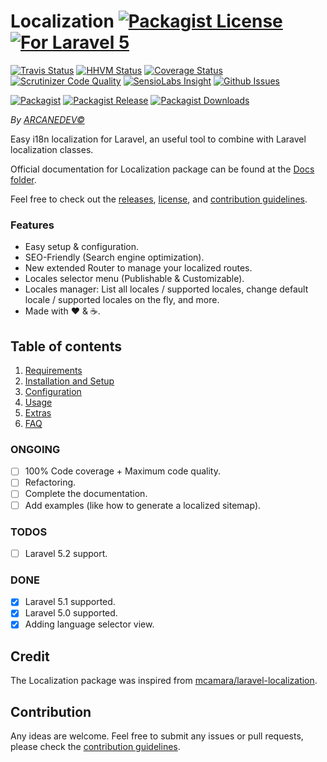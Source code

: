 # Localization [![Packagist License][badge_license]](LICENSE.md) [![For Laravel 5][badge_laravel]](https://github.com/ARCANEDEV/Localization#localization)

[![Travis Status][badge_build]](https://travis-ci.org/ARCANEDEV/Localization)
[![HHVM Status][badge_hhvm]](http://hhvm.h4cc.de/package/arcanedev/localization)
[![Coverage Status][badge_coverage]](https://scrutinizer-ci.com/g/ARCANEDEV/Localization/?branch=master)
[![Scrutinizer Code Quality][badge_quality]](https://scrutinizer-ci.com/g/ARCANEDEV/Localization/?branch=master)
[![SensioLabs Insight][badge_insight]](https://insight.sensiolabs.com/projects/30a231b2-295e-466a-8733-fe95cf2bc48d)
[![Github Issues][badge_issues]](https://github.com/ARCANEDEV/Localization/issues)

[![Packagist][badge_package]](https://packagist.org/packages/arcanedev/localization)
[![Packagist Release][badge_release]](https://packagist.org/packages/arcanedev/localization)
[![Packagist Downloads][badge_downloads]](https://packagist.org/packages/arcanedev/localization)

[badge_license]:   http://img.shields.io/packagist/l/arcanedev/localization.svg?style=flat-square
[badge_laravel]:   https://img.shields.io/badge/For%20Laravel-5-orange.svg?style=flat-square

[badge_build]:     http://img.shields.io/travis/ARCANEDEV/Localization.svg?style=flat-square
[badge_hhvm]:      https://img.shields.io/hhvm/arcanedev/localization.svg?style=flat-square
[badge_coverage]:  https://img.shields.io/scrutinizer/coverage/g/ARCANEDEV/Localization.svg?style=flat-square
[badge_quality]:   https://img.shields.io/scrutinizer/g/ARCANEDEV/Localization.svg?style=flat-square
[badge_insight]:   https://img.shields.io/sensiolabs/i/30a231b2-295e-466a-8733-fe95cf2bc48d.svg?style=flat-square
[badge_issues]:    http://img.shields.io/github/issues/ARCANEDEV/Localization.svg?style=flat-square

[badge_package]:   https://img.shields.io/badge/package-arcanedev/localization-blue.svg?style=flat-square
[badge_release]:   https://img.shields.io/packagist/v/arcanedev/localization.svg?style=flat-square
[badge_downloads]: https://img.shields.io/packagist/dt/arcanedev/localization.svg?style=flat-square

*By [ARCANEDEV&copy;](http://www.arcanedev.net/)*

Easy i18n localization for Laravel, an useful tool to combine with Laravel localization classes.

Official documentation for Localization package can be found at the [Docs folder](_docs).

Feel free to check out the [releases](https://github.com/ARCANEDEV/Localization/releases), [license](LICENSE.md), and [contribution guidelines](CONTRIBUTING.md).

### Features

  * Easy setup & configuration.
  * SEO-Friendly (Search engine optimization).
  * New extended Router to manage your localized routes.
  * Locales selector menu (Publishable & Customizable).
  * Locales manager: List all locales / supported locales, change default locale / supported locales on the fly, and more.
  * Made with :heart: &amp; :coffee:.

## Table of contents

  1. [Requirements](_docs/1-Requirements.md)
  2. [Installation and Setup](_docs/2-Installation-and-Setup.md)
  3. [Configuration](_docs/3-Configuration.md)
  4. [Usage](_docs/4-Usage.md)
  5. [Extras](_docs/5-Extras.md)
  6. [FAQ](_docs/6-FAQ.md)

### ONGOING

  - [ ] 100% Code coverage + Maximum code quality.
  - [ ] Refactoring.
  - [ ] Complete the documentation.
  - [ ] Add examples (like how to generate a localized sitemap).

### TODOS

  - [ ] Laravel 5.2 support.

### DONE

  - [x] Laravel 5.1 supported.
  - [x] Laravel 5.0 supported.
  - [x] Adding language selector view.

## Credit

The Localization package was inspired from [mcamara/laravel-localization](https://github.com/mcamara/laravel-localization).

## Contribution

Any ideas are welcome. Feel free to submit any issues or pull requests, please check the [contribution guidelines](CONTRIBUTING.md).
